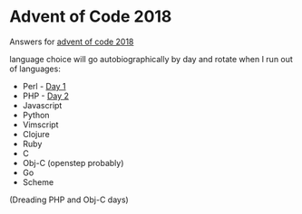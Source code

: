 Advent of Code 2018
===================

Answers for [advent of code 2018](https://adventofcode.com/2018)

language choice will go autobiographically by day and rotate when I run out of
languages:

* Perl - [Day 1](01-chronal-calibration/)
* PHP - [Day 2](02-inventory-management-system/)
* Javascript
* Python
* Vimscript
* Clojure
* Ruby
* C
* Obj-C (openstep probably)
* Go
* Scheme

(Dreading PHP and Obj-C days)
